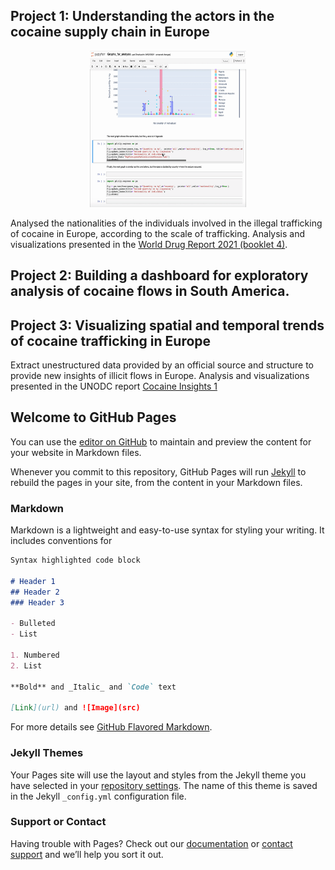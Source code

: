 ## Project 1: Understanding the actors in the cocaine supply chain in Europe
<center>
  <img src="actors_analysis.gif" width="250" height="250"/>
</center>


Analysed the nationalities of the individuals involved in the illegal trafficking of cocaine in Europe, according to the scale of trafficking. Analysis and visualizations presented in the [World Drug Report 2021 (booklet 4)](https://www.unodc.org/unodc/en/data-and-analysis/wdr-2021_booklet-4.html). 

## Project 2: Building a dashboard for exploratory analysis of cocaine flows in South America.


## Project 3: Visualizing spatial and temporal trends of cocaine trafficking in Europe
Extract unestructured data provided by an official source and structure to provide new insights of illicit flows in Europe. Analysis and visualizations presented in the UNODC report [Cocaine Insights 1](https://www.unodc.org/documents/data-and-analysis/cocaine/Cocaine_Insights_2021.pdf)



## Welcome to GitHub Pages

You can use the [editor on GitHub](https://github.com/alanarroyo/Portfolio/edit/gh-pages/index.md) to maintain and preview the content for your website in Markdown files.

Whenever you commit to this repository, GitHub Pages will run [Jekyll](https://jekyllrb.com/) to rebuild the pages in your site, from the content in your Markdown files.

### Markdown

Markdown is a lightweight and easy-to-use syntax for styling your writing. It includes conventions for

```markdown
Syntax highlighted code block

# Header 1
## Header 2
### Header 3

- Bulleted
- List

1. Numbered
2. List

**Bold** and _Italic_ and `Code` text

[Link](url) and ![Image](src)
```

For more details see [GitHub Flavored Markdown](https://guides.github.com/features/mastering-markdown/).

### Jekyll Themes

Your Pages site will use the layout and styles from the Jekyll theme you have selected in your [repository settings](https://github.com/alanarroyo/Portfolio/settings/pages). The name of this theme is saved in the Jekyll `_config.yml` configuration file.

### Support or Contact

Having trouble with Pages? Check out our [documentation](https://docs.github.com/categories/github-pages-basics/) or [contact support](https://support.github.com/contact) and we’ll help you sort it out.
